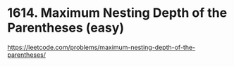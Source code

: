 # 1614. Maximum Nesting Depth of the Parentheses (easy)

https://leetcode.com/problems/maximum-nesting-depth-of-the-parentheses/
